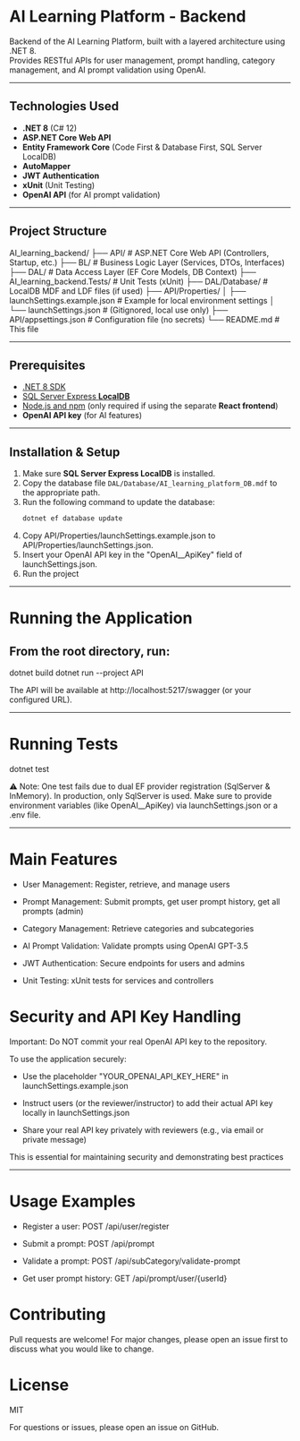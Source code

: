 # AI Learning Platform - Backend

Backend of the AI Learning Platform, built with a layered architecture using .NET 8.  
Provides RESTful APIs for user management, prompt handling, category management, and AI prompt validation using OpenAI.

---

## Technologies Used

- **.NET 8** (C# 12)  
- **ASP.NET Core Web API**  
- **Entity Framework Core** (Code First & Database First, SQL Server LocalDB)  
- **AutoMapper**  
- **JWT Authentication**  
- **xUnit** (Unit Testing)  
- **OpenAI API** (for AI prompt validation)

---

## Project Structure

AI_learning_backend/
├── API/ # ASP.NET Core Web API (Controllers, Startup, etc.)
├── BL/ # Business Logic Layer (Services, DTOs, Interfaces)
├── DAL/ # Data Access Layer (EF Core Models, DB Context)
├── AI_learning_backend.Tests/ # Unit Tests (xUnit)
├── DAL/Database/ # LocalDB MDF and LDF files (if used)
├── API/Properties/
│ ├── launchSettings.example.json # Example for local environment settings
│ └── launchSettings.json # (Gitignored, local use only)
├── API/appsettings.json # Configuration file (no secrets)
└── README.md # This file


---

## Prerequisites

- [.NET 8 SDK](https://dotnet.microsoft.com/download/dotnet/8.0)  
- [SQL Server Express **LocalDB**](https://docs.microsoft.com/en-us/sql/database-engine/configure-windows/sql-server-express-localdb)  
- [Node.js and npm](https://nodejs.org/) (only required if using the separate **React frontend**)  
- **OpenAI API key** (for AI features)

---

## Installation & Setup

1. Make sure **SQL Server Express LocalDB** is installed.  
2. Copy the database file `DAL/Database/AI_learning_platform_DB.mdf` to the appropriate path.  
3. Run the following command to update the database:
   ```bash
   dotnet ef database update
4. Copy API/Properties/launchSettings.example.json to API/Properties/launchSettings.json.
5. Insert your OpenAI API key in the "OpenAI__ApiKey" field of launchSettings.json.
6. Run the project

---

# Running the Application
## From the root directory, run:

dotnet build
dotnet run --project API

The API will be available at http://localhost:5217/swagger (or your configured URL).

---

# Running Tests

dotnet test

⚠️ Note: One test fails due to dual EF provider registration (SqlServer & InMemory). In production, only SqlServer is used.
Make sure to provide environment variables (like OpenAI__ApiKey) via launchSettings.json or a .env file.


---

# Main Features

- User Management: Register, retrieve, and manage users

- Prompt Management: Submit prompts, get user prompt history, get all prompts (admin)

- Category Management: Retrieve categories and subcategories

- AI Prompt Validation: Validate prompts using OpenAI GPT-3.5

- JWT Authentication: Secure endpoints for users and admins

- Unit Testing: xUnit tests for services and controllers

# Security and API Key Handling

Important: Do NOT commit your real OpenAI API key to the repository.

To use the application securely:

- Use the placeholder "YOUR_OPENAI_API_KEY_HERE" in launchSettings.example.json

- Instruct users (or the reviewer/instructor) to add their actual API key locally in launchSettings.json

- Share your real API key privately with reviewers (e.g., via email or private message)

This is essential for maintaining security and demonstrating best practices

---

# Usage Examples

- Register a user: POST /api/user/register

- Submit a prompt: POST /api/prompt

- Validate a prompt: POST /api/subCategory/validate-prompt

- Get user prompt history: GET /api/prompt/user/{userId}

# Contributing

Pull requests are welcome! For major changes, please open an issue first to discuss what you would like to change.

# License

MIT

For questions or issues, please open an issue on GitHub.